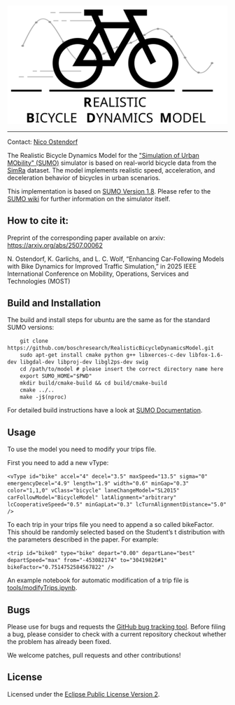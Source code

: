 <p align="center">
<img src="resources/logo.svg" alt="drawing" width="600"/>
</p>

----------------------

Contact: [Nico Ostendorf](nico.ostendorf@de.bosch.com)

The Realistic Bicycle Dynamics Model for the ["Simulation of Urban MObility" (SUMO)](https://sumo.dlr.de/) simulator is based on real-world bicycle data from the [SimRa](https://www.digital-future.berlin/forschung/projekte/simra/) dataset. 
The model implements realistic speed, acceleration, and deceleration behavior of bicycles in urban scenarios.

This implementation is based on [SUMO Version 1.8](https://github.com/eclipse-sumo/sumo/commits/v1_8_0). 
Please refer to the [SUMO wiki](https://sumo.dlr.de/docs/index.html) for further information on the simulator itself.

How to cite it:
----------------------
Preprint of the corresponding paper available on arxiv: https://arxiv.org/abs/2507.00062

N. Ostendorf, K. Garlichs, and L. C. Wolf, “Enhancing Car-Following Models with Bike Dynamics for Improved Traffic Simulation,” in 2025 IEEE International Conference on Mobility, Operations, Services and Technologies (MOST)

Build and Installation
----------------------

The build and install steps for ubuntu are the same as for the standard SUMO versions:

        git clone https://github.com/boschresearch/RealisticBicycleDynamicsModel.git
        sudo apt-get install cmake python g++ libxerces-c-dev libfox-1.6-dev libgdal-dev libproj-dev libgl2ps-dev swig
        cd /path/to/model # please insert the correct directory name here
        export SUMO_HOME="$PWD"
        mkdir build/cmake-build && cd build/cmake-build
        cmake ../..
        make -j$(nproc)

For detailed build instructions have a look at [SUMO Documentation](https://sumo.dlr.de/docs/Developer/Main.html#build_instructions).


Usage
---------------

To use the model you need to modify your trips file.

First you need to add a new vType:

```
<vType id="bike" accel="4" decel="3.5" maxSpeed="13.5" sigma="0" emergencyDecel="4.9" length="1.9" width="0.6" minGap="0.3" color="1,1,0" vClass="bicycle" laneChangeModel="SL2015" carFollowModel="BicycleModel" latAlignment="arbitrary" lcCooperativeSpeed="0.5" minGapLat="0.3" lcTurnAlignmentDistance="5.0" />
```

To each trip in your trips file you need to append a so called bikeFactor. This should be randomly selected based on the Student’s t distribution with the parameters described in the paper. For example:

```
<trip id="bike0" type="bike" depart="0.00" departLane="best" departSpeed="max" from="-453082174" to="30419826#1" bikeFactor="0.7514752584567822" />
```

An example notebook for automatic modification of a trip file is [tools/modifyTrips.ipynb](https://github.com/boschresearch/RealisticBicycleDynamicsModel/blob/main/tools/modifyTrips.ipynb).


Bugs
----

Please use for bugs and requests the [GitHub bug tracking tool](https://github.com/boschresearch/RealisticBicycleDynamicsModel/issues). Before filing a bug, please consider to check with a current repository checkout whether the problem has already been fixed.

We welcome patches, pull requests and other contributions!


License
-------

Licensed under the [Eclipse Public License Version 2](https://github.com/boschresearch/RealisticBicycleDynamicsModel/blob/main/LICENSE).
